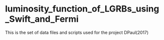 # luminosity_function_of_LGRBs_using_Swift_and_Fermi
This is the set of data files and scripts used for the project DPaul(2017)
